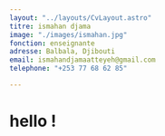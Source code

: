 ```yaml
---
layout: "../layouts/CvLayout.astro"
titre: ismahan djama
image: "./images/ismahan.jpg"
fonction: enseignante
adresse: Balbala, Djibouti
email: ismahandjamaatteyeh@gmail.com
telephone: "+253 77 68 62 85"

---
```

# hello !